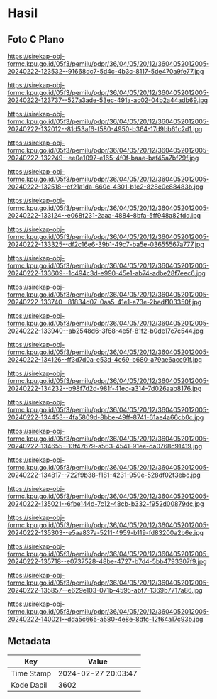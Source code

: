 # Hasil

## Foto C Plano

https://sirekap-obj-formc.kpu.go.id/05f3/pemilu/pdpr/36/04/05/20/12/3604052012005-20240222-123532--91668dc7-5d4c-4b3c-8117-5de470a9fe77.jpg

https://sirekap-obj-formc.kpu.go.id/05f3/pemilu/pdpr/36/04/05/20/12/3604052012005-20240222-123737--527a3ade-53ec-491a-ac02-04b2a44adb69.jpg

https://sirekap-obj-formc.kpu.go.id/05f3/pemilu/pdpr/36/04/05/20/12/3604052012005-20240222-132012--81d53af6-f580-4950-b364-17d9bb61c2d1.jpg

https://sirekap-obj-formc.kpu.go.id/05f3/pemilu/pdpr/36/04/05/20/12/3604052012005-20240222-132249--ee0e1097-e165-4f0f-baae-baf45a7bf29f.jpg

https://sirekap-obj-formc.kpu.go.id/05f3/pemilu/pdpr/36/04/05/20/12/3604052012005-20240222-132518--ef21a1da-660c-4301-b1e2-828e0e88483b.jpg

https://sirekap-obj-formc.kpu.go.id/05f3/pemilu/pdpr/36/04/05/20/12/3604052012005-20240222-133124--e068f231-2aaa-4884-8bfa-5ff948a82fdd.jpg

https://sirekap-obj-formc.kpu.go.id/05f3/pemilu/pdpr/36/04/05/20/12/3604052012005-20240222-133325--df2c16e6-39b1-49c7-ba5e-03655567a777.jpg

https://sirekap-obj-formc.kpu.go.id/05f3/pemilu/pdpr/36/04/05/20/12/3604052012005-20240222-133609--1c494c3d-e990-45e1-ab74-adbe28f7eec6.jpg

https://sirekap-obj-formc.kpu.go.id/05f3/pemilu/pdpr/36/04/05/20/12/3604052012005-20240222-133740--81834d07-0aa5-41e1-a73e-2bedf103350f.jpg

https://sirekap-obj-formc.kpu.go.id/05f3/pemilu/pdpr/36/04/05/20/12/3604052012005-20240222-133940--ab2548d6-3f68-4e5f-81f2-b0de17c7c544.jpg

https://sirekap-obj-formc.kpu.go.id/05f3/pemilu/pdpr/36/04/05/20/12/3604052012005-20240222-134126--ff3d7d0a-e53d-4c69-b680-a79ae6acc91f.jpg

https://sirekap-obj-formc.kpu.go.id/05f3/pemilu/pdpr/36/04/05/20/12/3604052012005-20240222-134232--b98f7d2d-981f-41ec-a314-7d026aab8176.jpg

https://sirekap-obj-formc.kpu.go.id/05f3/pemilu/pdpr/36/04/05/20/12/3604052012005-20240222-134453--4fa5809d-8bbe-49ff-8741-61ae4a66cb0c.jpg

https://sirekap-obj-formc.kpu.go.id/05f3/pemilu/pdpr/36/04/05/20/12/3604052012005-20240222-134655--13f47679-a563-4541-91ee-da0768c91419.jpg

https://sirekap-obj-formc.kpu.go.id/05f3/pemilu/pdpr/36/04/05/20/12/3604052012005-20240222-134817--722f9b38-f181-4231-950e-528df02f3ebc.jpg

https://sirekap-obj-formc.kpu.go.id/05f3/pemilu/pdpr/36/04/05/20/12/3604052012005-20240222-135021--6fbe144d-7c12-48cb-b332-f952d00879dc.jpg

https://sirekap-obj-formc.kpu.go.id/05f3/pemilu/pdpr/36/04/05/20/12/3604052012005-20240222-135303--e5aa837a-5211-4959-b119-fd83200a2b6e.jpg

https://sirekap-obj-formc.kpu.go.id/05f3/pemilu/pdpr/36/04/05/20/12/3604052012005-20240222-135718--e0737528-48be-4727-b7d4-5bb4793307f9.jpg

https://sirekap-obj-formc.kpu.go.id/05f3/pemilu/pdpr/36/04/05/20/12/3604052012005-20240222-135857--e629e103-071b-4595-abf7-1369b7717a86.jpg

https://sirekap-obj-formc.kpu.go.id/05f3/pemilu/pdpr/36/04/05/20/12/3604052012005-20240222-140021--dda5c665-a580-4e8e-8dfc-12f64a17c93b.jpg


## Metadata

| Key        | Value               |
| ---------- | ------------------- |
| Time Stamp | 2024-02-27 20:03:47 |
| Kode Dapil | 3602                |



